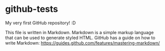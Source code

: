 # github-tests
My very first GitHub repository! :D

This file is written in Markdown. Markdown is a simple markup language that can be used to generate styled HTML. GitHub has a guide on how to write Markdown: https://guides.github.com/features/mastering-markdown/
